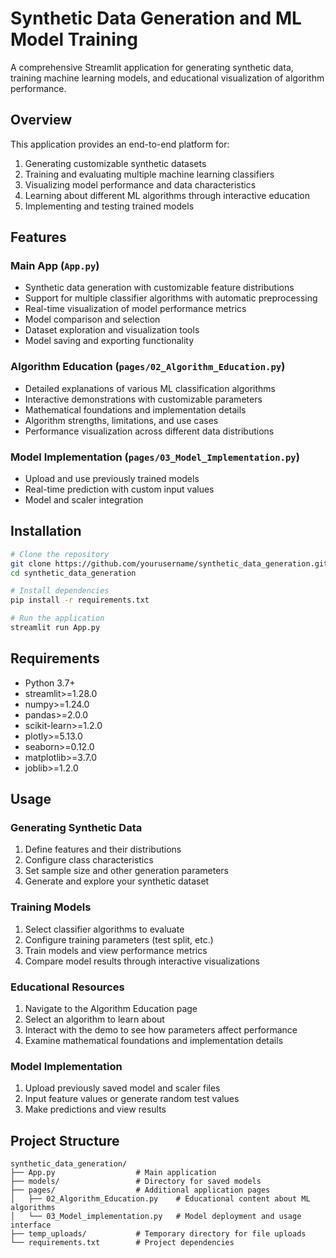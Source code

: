 # Synthetic Data Generation and ML Model Training

A comprehensive Streamlit application for generating synthetic data, training machine learning models, and educational visualization of algorithm performance.

## Overview

This application provides an end-to-end platform for:
1. Generating customizable synthetic datasets
2. Training and evaluating multiple machine learning classifiers 
3. Visualizing model performance and data characteristics
4. Learning about different ML algorithms through interactive education
5. Implementing and testing trained models

## Features

### Main App (`App.py`)
- Synthetic data generation with customizable feature distributions
- Support for multiple classifier algorithms with automatic preprocessing
- Real-time visualization of model performance metrics
- Model comparison and selection
- Dataset exploration and visualization tools
- Model saving and exporting functionality

### Algorithm Education (`pages/02_Algorithm_Education.py`)
- Detailed explanations of various ML classification algorithms
- Interactive demonstrations with customizable parameters
- Mathematical foundations and implementation details
- Algorithm strengths, limitations, and use cases
- Performance visualization across different data distributions

### Model Implementation (`pages/03_Model_Implementation.py`) 
- Upload and use previously trained models
- Real-time prediction with custom input values
- Model and scaler integration

## Installation

```bash
# Clone the repository
git clone https://github.com/yourusername/synthetic_data_generation.git
cd synthetic_data_generation

# Install dependencies
pip install -r requirements.txt

# Run the application
streamlit run App.py
```

## Requirements

- Python 3.7+
- streamlit>=1.28.0
- numpy>=1.24.0
- pandas>=2.0.0
- scikit-learn>=1.2.0
- plotly>=5.13.0
- seaborn>=0.12.0
- matplotlib>=3.7.0
- joblib>=1.2.0

## Usage

### Generating Synthetic Data
1. Define features and their distributions
2. Configure class characteristics
3. Set sample size and other generation parameters
4. Generate and explore your synthetic dataset

### Training Models
1. Select classifier algorithms to evaluate
2. Configure training parameters (test split, etc.)
3. Train models and view performance metrics
4. Compare model results through interactive visualizations

### Educational Resources
1. Navigate to the Algorithm Education page
2. Select an algorithm to learn about
3. Interact with the demo to see how parameters affect performance
4. Examine mathematical foundations and implementation details

### Model Implementation
1. Upload previously saved model and scaler files
2. Input feature values or generate random test values
3. Make predictions and view results

## Project Structure

```
synthetic_data_generation/
├── App.py                  # Main application
├── models/                 # Directory for saved models
├── pages/                  # Additional application pages
│   ├── 02_Algorithm_Education.py    # Educational content about ML algorithms
│   └── 03_Model_implementation.py   # Model deployment and usage interface
├── temp_uploads/           # Temporary directory for file uploads
└── requirements.txt        # Project dependencies
```